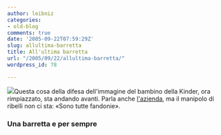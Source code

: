 ```yaml
---
author: leibniz
categories:
- old-blog
comments: true
date: '2005-09-22T07:59:29Z'
slug: allultima-barretta
title: All'ultima barretta
url: "/2005/09/22/allultima-barretta/"
wordpress_id: 78

---
```

![](http://img161.imageshack.us/img161/4514/avissomortuario13we.jpg)Questa cosa della difesa dell'immagine del bambino della Kinder, ora
rimpiazzato, sta andando avanti. Parla anche [l'azienda](http://www.bambinokinder.splinder.com/post/5788079), ma il
manipolo di ribelli non ci sta: «Sono tutte fandonie».  



### Una barretta e per sempre

  
  
  

